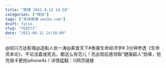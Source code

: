 ```yaml
---
title: "微博 2012.8.12 14:58"
categories: ["嘀咕"]
tags: ["来自微博 weibo.com"]
draft: false
slug: "YEQIt2"
date: "2012-08-12 14:58:00"
---
```


<p>@绍兴万达影城@造船人张一涛@美食天下#泰康生命经济学# 3分钟参透《生命资本论》，不论活着或死去，都这么有范儿！亮出观后感领取“健康超人”勋章，抢充值卡更抢iphone4s！详情猛戳：O网页链接 ​​​​</p>
